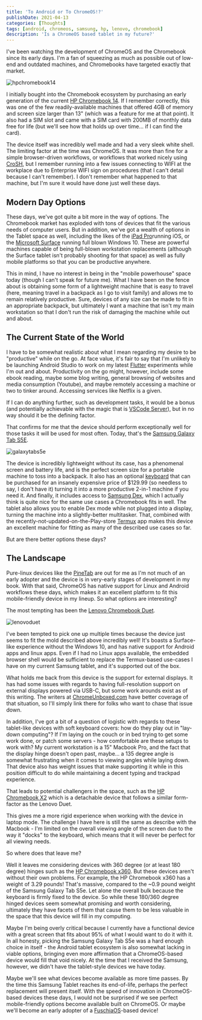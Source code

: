 ```yaml
---
title: 'To Android or To ChromeOS!?'
publishDate: 2021-04-13
categories: [Thoughts]
tags: [android, chromeos, samsung, hp, lenovo, chromebook]
description: 'Is a ChromeOS based tablet in my future?'
---
```



I've been watching the development of ChromeOS and the Chromebook since its
early days. I'm a fan of squeezing as much as possible out of low-end and
outdated machines, and Chromebooks have targeted exactly that market.

![hpchromebook14](/images/hp-chromebook-14.png)

I initially bought into the Chromebook ecosystem by purchasing an early
generation of the current [HP Chromebook
14](https://www.hp.com/us-en/shop/mdp/laptops/hp-chromebook-clamshell-3074457345617477171--1#!&tab=features).
If I remember correctly, this was one of the few readily-available machines that
offered 4GB of memory and screen size larger than 13" (which was a feature for
me at that point). It also had a SIM slot and came with a SIM card with 200MB of
monthly data free for life (but we'll see how that holds up over time... if I
can find the card).

The device itself was incredibly well made and had a very sleek white shell. The
limiting factor at the time was ChromeOS. It was more than fine for a simple
browser-driven workflows, or workflows that worked nicely using
[CroSH](https://chromium.googlesource.com/chromiumos/docs/+/master/developer_mode.md),
but I remember running into a few issues connecting to WIFI at the workplace due
to Enterprise WIFI sign on procedures (that I can't detail because I can't
remember). I don't remember what happened to that machine, but I'm sure it would
have done just well these days.

## Modern Day Options

These days, we've got quite a bit more in the way of options. The Chromebook
market has exploded with tons of devices that fit the various needs of computer
users. But in addition, we've got a wealth of options in the Tablet space as
well, including the likes of the [iPad
Pro](https://www.apple.com/ipad-pro/)running iOS, or the [Microsoft
Surface](https://www.microsoft.com/en-us/surface) running full blown Windows 10.
These are powerful machines capable of being full-blown workstation replacements
(although the Surface tablet isn't probably shooting for that space) as well as
fully mobile platforms so that you can be productive anywhere. 

This in mind, I have no interest in being in the "mobile powerhouse" space today
(though I can't speak for future me). What I have been on the fence about is
obtaining some form of a lightweight machine that is easy to travel (here,
meaning travel in a backpack as I go to visit family) and allows me to remain
relatively productive. Sure, devices of any size can be made to fit in an
appropriate backpack, but ultimately I want a machine that isn't my main
workstation so that I don't run the risk of damaging the machine while out and
about. 

## The Current State of the World

I have to be somewhat realistic about what I mean regarding my desire to be
"productive" while on the go. At face value, it's fair to say that I'm unlikely
to be launching Android Studio to work on my latest
[Flutter](https://flutter.dev/) experiments while I'm out and about.
Productivity on the go might, however, include some ebook reading, maybe some
blog writing, general browsing of websites and media consumption (Youtube), and
maybe remotely accessing a machine or two to tinker around. Accessing services
like Netflix is a given.

If I can do anything further, such as development tasks, it would be a bonus
(and potentially achievable with the magic that is [VSCode
Server](https://github.com/cdr/code-server)), but in no way should it be the
defining factor. 

That confirms for me that the device should perform exceptionally well for those
tasks it will be used for most often. Today, that's the [Samsung Galaxy Tab
S5E](https://www.samsung.com/us/mobile/tablets/galaxy-tab-s/galaxy-tab-s5e-10-5-2019-wi-fi-sm-t720nzkaxar/).

![galaxytabs5e](/images/galaxy-tab-s5e.jpg)

The device is incredibly lightweight without its case, has a phenomenal screen
and battery life, and is the perfect screen size for a portable machine to toss
into a backpack. It also has an optional
[keyboard](https://www.samsung.com/us/mobile/mobile-accessories/tablets/galaxy-tab-s5e-book-cover-keyboard-ej-ft720ubeguj/)
that can be purchased for an insanely expensive price of $129.99 (so needless to
say, I don't have it) turning it into a more productive 2-in-1 machine if you
need it. And finally, it includes access to [Samsung
Dex](https://www.samsung.com/us/explore/dex/), which I actually think is quite
nice for the same use cases a Chromebook fits in well. The tablet also allows
you to enable Dex mode while not plugged into a display, turning the machine
into a slightly-better multitasker. That, combined with the
recently-not-updated-on-the-Play-store [Termux](https://termux.com/) app makes
this device an excellent machine for fitting as many of the described use cases
so far.

But are there better options these days?

## The Landscape

Pure-linux devices like the [PineTab](https://www.pine64.org/pinetab/) are out
for me as I'm not much of an early adopter and the device is in very-early
stages of development in my book. With that said, ChromeOS has native support
for Linux and Android workflows these days, which makes it an excellent platform
to fit this mobile-friendly device in my lineup. So what options are
interesting?

The most tempting has been the [Lenovo Chromebook
Duet](https://www.lenovo.com/us/en/laptops/lenovo/student-chromebooks/Lenovo-CT-X636/p/ZZICZCTCT1X).

![lenovoduet](/images/lenovo-chromebook-duet.jpg)

I've been tempted to pick one up multiple times because the device just seems to
fit the mold described above incredibly well! It's boasts a Surface-like
experience without the Windows 10, and has native support for Android apps and
linux apps. Even if I had no Linux apps available, the embedded browser shell
would be sufficient to replace the Termux-based use-cases I have on my current
Samsung tablet, and it's supported out of the box. 

What holds me back from this device is the support for external displays. It has
had some issues with regards to having full-resolution support on external
displays powered via USB-C, but some work arounds exist as of this writing. The
writers at
[ChromeUnboxed.com](https://chromeunboxed.com/lenovo-chromebook-duet-display-output-productive)
have better coverage of that situation, so I'll simply link there for folks who
want to chase that issue down. 

In addition, I've got a bit of a question of logistic with regards to these
tablet-like devices with soft keyboard covers: how do they play out in "lay-down
computing"? If I'm laying on the couch or in bed trying to get some work done,
or patch some servers - how comfortable are these setups to work with? My
current workstation is a 15" Macbook Pro, and the fact that the display hinge
doesn't open past, maybe... a 135 degree angle is somewhat frustrating when it
comes to viewing angles while laying down. That device also has weight issues
that make supporting it while in this position difficult to do while maintaining
a decent typing and trackpad experience.

That leads to potential challengers in the space, such as the [HP Chromebook
X2](https://www.hp.com/us-en/shop/tech-takes/hp-chromebook-x2-complete-review)
which is a detachable device that follows a similar form-factor as the Lenovo
Duet.

This gives me a more rigid experience when working with the device in laptop
mode. The challenge I have here is still the same as describe with the Macbook -
I'm limited on the overall viewing angle of the screen due to the way it "docks"
to the keyboard, which means that it will never be perfect for all viewing
needs.

So where does that leave me?

Well it leaves me considering devices with 360 degree (or at least 180 degree)
hinges such as the [HP Chromebook
x360](https://www.hp.com/us-en/shop/mdp/laptops/hp-chromebook-x360-3074457345617477172--1/).
But these devices aren't without their own problems. For example, the HP
Chromebook x360 has a weight of 3.29 pounds! That's massive, compared to the
~0.9 pound weight of the Samsung Galaxy Tab S5e. Let alone the overall bulk
because the keyboard is firmly fixed to the device. So while these 180/360
degree hinged devices seem somewhat promising and worth considering, ultimately
they have facets of them that cause them to be less valuable in the space that
this device will fill in my computing.

Maybe I'm being overly critical because I currently have a functional device
with a great screen that fits about 95% of what I would want to do it with it.
In all honesty, picking the Samsung Galaxy Tab S5e was a hard enough choice in
itself - the Android tablet ecosystem is also somewhat lacking in viable
options, bringing even more affirmation that a ChromeOS-based device would fill
that void nicely. At the time that I received the Samsung, however, we didn't
have the tablet-style devices we have today. 

Maybe we'll see what devices become available as more time passes. By the time
this Samsung Tablet reaches its end-of-life, perhaps the perfect replacement
will present itself. With the speed of innovation in ChromeOS-based devices
these days, I would not be surprised if we see perfect mobile-friendly options
become available built on ChromeOS. Or maybe we'll become an early adopter of a
[FuschiaOS](https://fuchsia.dev/)-based device!
